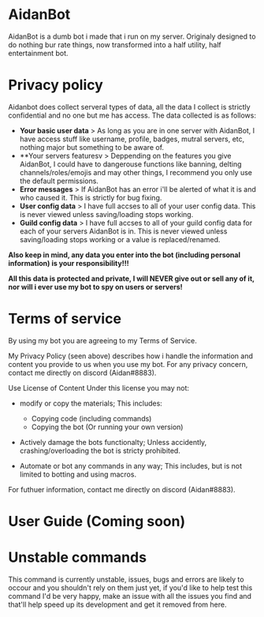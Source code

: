 # AidanBot
AidanBot is a dumb bot i made that i run on my server. Originaly designed to do nothing bur rate things, now transformed into a half utility, half entertainment bot.

# Privacy policy
Aidanbot does collect serveral types of data, all the data I collect is strictly confidential and no one but me has access.
The data collected is as follows:
- **Your basic user data** > As long as you are in one server with AidanBot, I have access stuff like username, profile, badges, mutral servers, etc, nothing major but something to be aware of.
- **Your servers featuresv > Deppending on the features you give AidanBot, I could have to dangerouse functions like banning, delting channels/roles/emojis and may other things, I recommend you only use the default permissions.
- **Error messages** > If AidanBot has an error i'll be alerted of what it is and who caused it. This is strictly for bug fixing.
- **User config data** > I have full accses to all of your user config data. This is never viewed unless saving/loading stops working.
- **Guild config data** > I have full accses to all of your guild config data for each of your servers AidanBot is in. This is never viewed unless saving/loading stops working or a value is replaced/renamed.

**Also keep in mind, any data you enter into the bot (including personal information) is your responsibility!!!**

**All this data is protected and private, I will NEVER give out or sell any of it, nor will i ever use my bot to spy on users or servers!**

# Terms of service
By using my bot you are agreeing to my Terms of Service.

My Privacy Policy (seen above) describes how i handle the information and content you provide to us when you use my bot.
For any privacy concern, contact me directly on discord (Aidan#8883).

Use License of Content
Under this license you may not:

- modify or copy the materials;
    This includes:
    - Copying code (including commands)
    - Copying the bot (Or running your own version)

- Actively damage the bots functionalty;
    Unless accidently, crashing/overloading the bot is stricty prohibited.
  
- Automate or bot any commands in any way;
    This includes, but is not limited to botting and using macros.
    
For futhuer information, contact me directly on discord (Aidan#8883).

# User Guide (Coming soon)

# Unstable commands
This command is currently unstable, issues, bugs and errors are likely to occour and you shouldn't rely on them just yet, if you'd like to help test this command I'd be very happy, make an issue with all the issues you find and that'll help speed up its development and get it removed from here.
